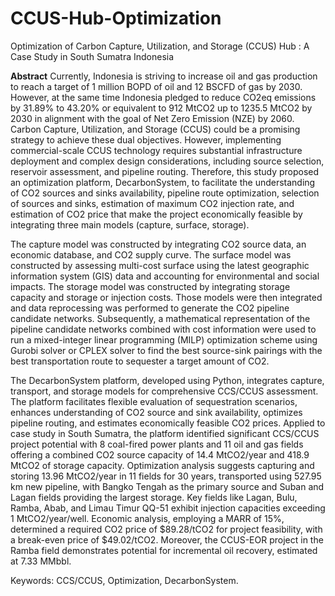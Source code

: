 # CCUS-Hub-Optimization
Optimization of Carbon Capture, Utilization, and Storage (CCUS) Hub : A Case Study in South Sumatra Indonesia

**Abstract**
Currently, Indonesia is striving to increase oil and gas production to reach a target of 1 million BOPD of oil and 12 BSCFD of gas by 2030. However, at the same time Indonesia pledged to reduce CO2eq emissions by 31.89% to 43.20% or equivalent to 912 MtCO2 up to 1235.5 MtCO2 by 2030 in alignment with the goal of Net Zero Emission (NZE) by 2060. Carbon Capture, Utilization, and Storage (CCUS) could be a promising strategy to achieve these dual objectives. However, implementing commercial-scale CCUS technology requires substantial infrastructure deployment and complex design considerations, including source selection, reservoir assessment, and pipeline routing. Therefore, this study proposed an optimization platform, DecarbonSystem, to facilitate the understanding of CO2 sources and sinks availability, pipeline route optimization, selection of sources and sinks, estimation of maximum CO2 injection rate, and estimation of CO2 price that make the project economically feasible by integrating three main models (capture, surface, storage).

The capture model was constructed by integrating CO2 source data, an economic database, and CO2 supply curve. The surface model was constructed by assessing multi-cost surface using the latest geographic information system (GIS) data and accounting for environmental and social impacts. The storage model was constructed by integrating storage capacity and storage or injection costs. Those models were then integrated and data reprocessing was performed to generate the CO2 pipeline candidate networks. Subsequently, a mathematical representation of the pipeline candidate networks combined with cost information were used to run a mixed-integer linear programming (MILP) optimization scheme using Gurobi solver or CPLEX solver to find the best source-sink pairings with the best transportation route to sequester a target amount of CO2.

The DecarbonSystem platform, developed using Python, integrates capture, transport, and storage models for comprehensive CCS/CCUS assessment. The platform facilitates flexible evaluation of sequestration scenarios, enhances understanding of CO2 source and sink availability, optimizes pipeline routing, and estimates economically feasible CO2 prices. Applied to case study in South Sumatra, the platform identified significant CCS/CCUS project potential with 8 coal-fired power plants and 11 oil and gas fields offering a combined CO2 source capacity of 14.4 MtCO2/year and 418.9 MtCO2 of storage capacity. Optimization analysis suggests capturing and storing 13.96 MtCO2/year in 11 fields for 30 years, transported using 527.95 km new pipeline, with Bangko Tengah as the primary source and Suban and Lagan fields providing the largest storage. Key fields like Lagan, Bulu, Ramba, Abab, and Limau Timur QQ-51 exhibit injection capacities exceeding 1 MtCO2/year/well. Economic analysis, employing a MARR of 15%, determined a required CO2 price of $89.28/tCO2 for project feasibility, with a break-even price of $49.02/tCO2. Moreover, the CCUS-EOR project in the Ramba field demonstrates potential for incremental oil recovery, estimated at 7.33 MMbbl.

Keywords: CCS/CCUS, Optimization, DecarbonSystem.
